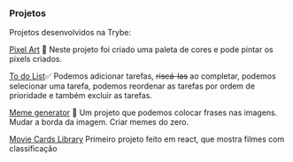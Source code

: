 ### Projetos

Projetos desenvolvidos na Trybe:

[Pixel Art](https://alinehoshino.github.io/Projetos/pixel) 🎨 Neste projeto foi criado uma paleta de cores e pode pintar os pixels criados.

[To do List](https://alinehoshino.github.io/Projetos/todolist)✅  Podemos adicionar tarefas, ~~riscá-las~~  ao completar, podemos selecionar uma tarefa, podemos reordenar as tarefas por ordem de prioridade e também excluir as tarefas.

[Meme generator](https://alinehoshino.github.io/Projetos/memegenerator) 🤣 Um projeto que podemos colocar frases nas imagens. Mudar a borda da imagem. Criar memes do zero.

[Movie Cards Library](https://alinehoshino.github.io/Projetos/movie-card-library) Primeiro projeto feito em react, que mostra filmes com classificação
